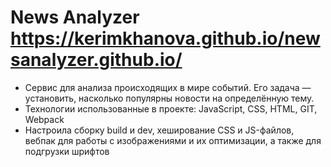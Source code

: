 # News Analyzer https://kerimkhanova.github.io/newsanalyzer.github.io/

- Сервис для анализа происходящих в мире событий. Его задача — установить, насколько популярны новости на определённую тему.
- Технологии использованные в проекте: JavaScript, CSS, HTML, GIT, Webpack
- Настроила сборку build и dev, хеширование CSS и JS-файлов, вебпак для работы с изображениями и их оптимизации, а также для подгрузки шрифтов
